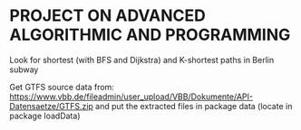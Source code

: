 # PROJECT ON ADVANCED ALGORITHMIC AND PROGRAMMING
Look for shortest (with BFS and Dijkstra) and K-shortest paths in Berlin subway

Get GTFS source data from:
https://www.vbb.de/fileadmin/user_upload/VBB/Dokumente/API-Datensaetze/GTFS.zip
and put the extracted files in package data (locate in package loadData)

